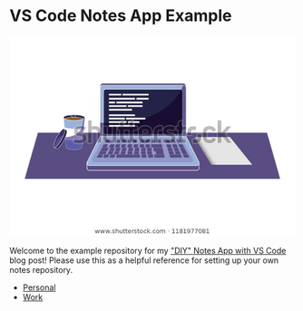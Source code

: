 # VS Code Notes App Example

![](./images/laptop-coffee-notes.jpg)

Welcome to the example repository for my ["DIY" Notes App with VS Code]() blog post! Please use this as a helpful reference for setting up your own notes repository.

- [Personal](./Personal/README.md)
- [Work](./Work/README.md)